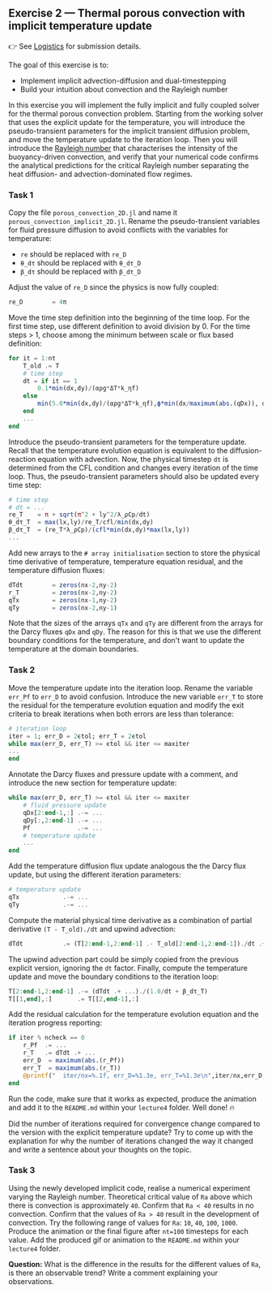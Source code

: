 <!--This file was generated, do not modify it.-->
## Exercise 2 — **Thermal porous convection with implicit temperature update**

👉 See [Logistics](/logistics/#submission) for submission details.

The goal of this exercise is to:
- Implement implicit advection-diffusion and dual-timestepping
- Build your intuition about convection and the Rayleigh number

In this exercise you will implement the fully implicit and fully coupled solver for the thermal porous convection problem. Starting from the working solver that uses the explicit update for the temperature, you will introduce the pseudo-transient parameters for the implicit transient diffusion problem, and move the temperature update to the iteration loop. Then you will introduce the [Rayleigh number](https://en.wikipedia.org/wiki/Rayleigh_number) that characterises the intensity of the buoyancy-driven convection, and verify that your numerical code confirms the analytical predictions for the critical Rayleigh number separating the heat diffusion- and advection-dominated flow regimes.

### Task 1
Copy the file `porous_convection_2D.jl` and name it `porous_convection_implicit_2D.jl`. Rename the pseudo-transient variables for fluid pressure diffusion to avoid conflicts with the variables for temperature:

- `re` should be replaced with `re_D`
- `θ_dτ` should be replaced with `θ_dτ_D`
- `β_dτ` should be replaced with `β_dτ_D`

Adjust the value of `re_D` since the physics is now fully coupled:

```julia
re_D        = 4π
```

Move the time step definition into the beginning of the time loop. For the first time step, use different definition to avoid division by 0. For the time steps > 1, choose among the minimum between scale or flux based definition:

```julia
for it = 1:nt
    T_old .= T
    # time step
    dt = if it == 1
        0.1*min(dx,dy)/(αρg*ΔT*k_ηf)
    else
        min(5.0*min(dx,dy)/(αρg*ΔT*k_ηf),ϕ*min(dx/maximum(abs.(qDx)), dy/maximum(abs.(qDy)))/2.1)
    end
    ...
end
```

Introduce the pseudo-transient parameters for the temperature update. Recall that the temperature evolution equation is equivalent to the diffusion-reaction equation with advection. Now, the physical timestep `dt` is determined from the CFL condition and changes every iteration of the time loop. Thus, the pseudo-transient parameters should also be updated every time step:

```julia
# time step
# dt = ...
re_T    = π + sqrt(π^2 + ly^2/λ_ρCp/dt)
θ_dτ_T  = max(lx,ly)/re_T/cfl/min(dx,dy)
β_dτ_T  = (re_T*λ_ρCp)/(cfl*min(dx,dy)*max(lx,ly))
...
```

Add new arrays to the `# array initialisation` section to store the physical time derivative of temperature, temperature equation residual, and the temperature diffusion fluxes:

```julia
dTdt        = zeros(nx-2,ny-2)
r_T         = zeros(nx-2,ny-2)
qTx         = zeros(nx-1,ny-2)
qTy         = zeros(nx-2,ny-1)
```

Note that the sizes of the arrays `qTx` and `qTy` are different from the arrays for the Darcy fluxes `qDx` and `qDy`. The reason for this is that we use the different boundary conditions for the temperature, and don't want to update the temperature at the domain boundaries.

### Task 2
Move the temperature update into the iteration loop. Rename the variable `err_Pf` to `err_D` to avoid confusion. Introduce the new variable `err_T` to store the residual for the temperature evolution equation and modify the exit criteria to break iterations when both errors are less than tolerance:
```julia
# iteration loop
iter = 1; err_D = 2ϵtol; err_T = 2ϵtol
while max(err_D, err_T) >= ϵtol && iter <= maxiter
...
end
```

Annotate the Darcy fluxes and pressure update with a comment, and introduce the new section for temperature update:

```julia
while max(err_D, err_T) >= ϵtol && iter <= maxiter
    # fluid pressure update
    qDx[2:end-1,:] .-= ...
    qDy[:,2:end-1] .-= ...
    Pf             .-= ...
    # temperature update
    ...
end
```

Add the temperature diffusion flux update analogous the the Darcy flux update, but using the different iteration parameters:

```julia
# temperature update
qTx            .-= ...
qTy            .-= ...
```

Compute the material physical time derivative as a combination of partial derivative `(T - T_old)./dt` and upwind advection:

```julia
dTdt           .= (T[2:end-1,2:end-1] .- T_old[2:end-1,2:end-1])./dt .+ (...)./ϕ
```

The upwind advection part could be simply copied from the previous explicit version, ignoring the `dt` factor.
Finally, compute the temperature update and move the boundary conditions to the iteration loop:

```julia
T[2:end-1,2:end-1] .-= (dTdt .+ ...)./(1.0/dt + β_dτ_T)
T[[1,end],:]       .= T[[2,end-1],:]
```

Add the residual calculation for the temperature evolution equation and the iteration progress reporting:

```julia
if iter % ncheck == 0
    r_Pf  .= ...
    r_T   .= dTdt .+ ...
    err_D  = maximum(abs.(r_Pf))
    err_T  = maximum(abs.(r_T))
    @printf("  iter/nx=%.1f, err_D=%1.3e, err_T=%1.3e\n",iter/nx,err_D,err_T)
end
```

Run the code, make sure that it works as expected, produce the animation and add it to the `README.md` within your `lecture4` folder. Well done! 🔥

Did the number of iterations required for convergence change compared to the version with the explicit temperature update? Try to come up with the explanation for why the number of iterations changed the way it changed and write a sentence about your thoughts on the topic.

### Task 3
Using the newly developed implicit code, realise a numerical experiment varying the Rayleigh number. Theoretical critical value of `Ra` above which there is convection is approximately `40`. Confirm that `Ra < 40` results in no convection. Confirm that the values of `Ra > 40` result in the development of convection. Try the following range of values for `Ra`: `10`, `40`, `100`, `1000`. Produce the animation or the final figure after `nt=100` timesteps for each value. Add the produced gif or animation to the `README.md` within your `lecture4` folder.

**Question:** What is the difference in the results for the different values of `Ra`, is there an observable trend? Write a comment explaining your observations.

